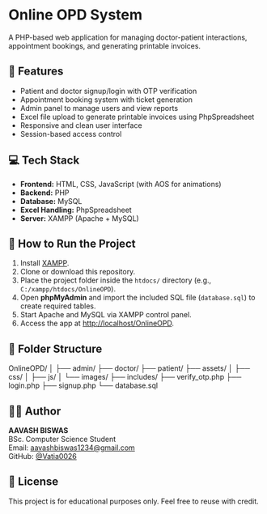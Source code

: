 # Online OPD System

A PHP-based web application for managing doctor-patient interactions, appointment bookings, and generating printable invoices.

## 🏥 Features

- Patient and doctor signup/login with OTP verification
- Appointment booking system with ticket generation
- Admin panel to manage users and view reports
- Excel file upload to generate printable invoices using PhpSpreadsheet
- Responsive and clean user interface
- Session-based access control

## 💻 Tech Stack

- **Frontend:** HTML, CSS, JavaScript (with AOS for animations)
- **Backend:** PHP
- **Database:** MySQL
- **Excel Handling:** PhpSpreadsheet
- **Server:** XAMPP (Apache + MySQL)

## 🚀 How to Run the Project

1. Install [XAMPP](https://www.apachefriends.org/index.html).
2. Clone or download this repository.
3. Place the project folder inside the `htdocs/` directory (e.g., `C:/xampp/htdocs/OnlineOPD`).
4. Open **phpMyAdmin** and import the included SQL file (`database.sql`) to create required tables.
5. Start Apache and MySQL via XAMPP control panel.
6. Access the app at [http://localhost/OnlineOPD](http://localhost/OnlineOPD).

## 📁 Folder Structure
OnlineOPD/
│
├── admin/
├── doctor/
├── patient/
├── assets/
│ ├── css/
│ ├── js/
│ └── images/
├── includes/
├── verify_otp.php
├── login.php
├── signup.php
└── database.sql


## 🙋‍♂️ Author

**AAVASH BISWAS**  
BSc. Computer Science Student  
Email: aavashbiswas1234@gmail.com  
GitHub: [@Vatia0026](https://github.com/Vatia0026)

## 📄 License

This project is for educational purposes only. Feel free to reuse with credit.
